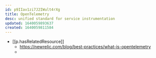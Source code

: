 ```yaml
---
id: p9IIav1zi7J2IWult4rXg
title: OpenTelemetry
desc: unified standard for service instrumentation
updated: 1640059893637
created: 1640059811584
---
```




- [[p.hasRelatedResource]] 
  - https://newrelic.com/blog/best-practices/what-is-opentelemetry
  - 
